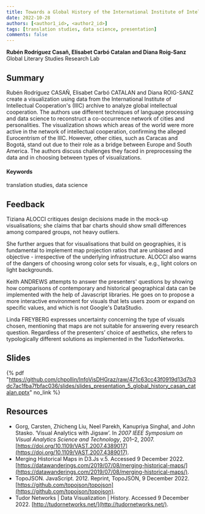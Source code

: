 ```yaml
---
title: Towards a Global History of the International Institute of Intellectual Cooperation. Challenges and Opportunities 
date: 2022-10-28
authors: [<author1_id>, <author2_id>]
tags: [translation studies, data science, presentation]
comments: false
---
```


**Rubén Rodríguez Casañ, Elisabet Carbó Catalan and Diana Roig-Sanz**\
Global Literary Studies Research Lab

## Summary

Rubén Rodríguez CASAÑ, Elisabet Carbó CATALAN and Diana ROIG-SANZ create a visualization using data from the International Institute of Intellectual Cooperation's (IIIC) archive to analyze global intellectual cooperation. The authors use different techniques of language processing and data science to reconstruct a co-occurrence network of cities and personalities. The visualization shows which areas of the world were more active in the network of intellectual cooperation, confirming the alleged Eurocentrism of the IIIC. However, other cities, such as Caracas and Bogotá, stand out due to their role as a bridge between Europe and South America. The authors discuss challenges they faced in preprocessing the data and in choosing between types of visualizations.

#### Keywords

translation studies, data science

## Feedback

Tiziana ALOCCI critiques design decisions made in the mock-up visualisations; she claims that bar charts should show small differences among compared groups, not heavy outliers.

She further argues that for visualisations that build on geographies, it is fundamental to implement map projection ratios that are unbiased and objective - irrespective of the underlying infrastructure. ALOCCI also warns of the dangers of choosing wrong color sets for visuals, e.g., light colors on light backgrounds.

Keith ANDREWS attempts to answer the presenters' questions by showing how comparisons of contemporary and historical geographical data can be implemented with the help of Javascript libraries. He goes on to propose a more interactive environment for visuals that lets users zoom or expand on specific values, and which is not Google's DataStudio.

Linda FREYBERG expresses uncertainty concerning the type of visuals chosen, mentioning that maps are not suitable for answering every research question. Regardless of the presenters’ choice of aesthetics, she refers to typologically different solutions as implemented in the TudorNetworks.

## Slides

{% pdf "https://github.com/chpollin/InfoVisDHGraz/raw/471c63cc43f0919d13d7b3dc7ac1fba7fbfac036/slides/slides_presentation_5_global_history_casan_catalan.pptx" no_link %}

## Resources

* Gorg, Carsten, Zhicheng Liu, Neel Parekh, Kanupriya Singhal, and John Stasko. ‘Visual Analytics with Jigsaw’. In _2007 IEEE Symposium on Visual Analytics Science and Technology_, 201–2, 2007. [https://doi.org/10.1109/VAST.2007.4389017](https://doi.org/10.1109/VAST.2007.4389017).
* Merging Historical Maps in D3.Js v.5. Accessed 9 December 2022. [https://datawanderings.com/2019/07/08/merging-historical-maps/](https://datawanderings.com/2019/07/08/merging-historical-maps/).
* TopoJSON. JavaScript. 2012. Reprint, TopoJSON, 9 December 2022. [https://github.com/topojson/topojson](https://github.com/topojson/topojson).
* Tudor Networks | Data Visualization | History. Accessed 9 December 2022. [http://tudornetworks.net/](http://tudornetworks.net/).